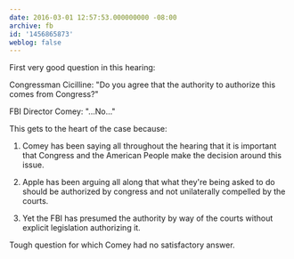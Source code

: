 ```yaml
---
date: 2016-03-01 12:57:53.000000000 -08:00
archive: fb
id: '1456865873'
weblog: false
---
```


First very good question in this hearing:

Congressman Cicilline: "Do you agree that the authority to authorize this comes from Congress?"

FBI Director Comey: "...No..."

This gets to the heart of the case because:

1. Comey has been saying all throughout the hearing that it is important that Congress and the American People make the decision around this issue.

2. Apple has been arguing all along that what they're being asked to do should be authorized by congress and not unilaterally compelled by the courts.

3. Yet the FBI has presumed the authority by way of the courts without explicit legislation authorizing it.

Tough question for which Comey had no satisfactory answer.

